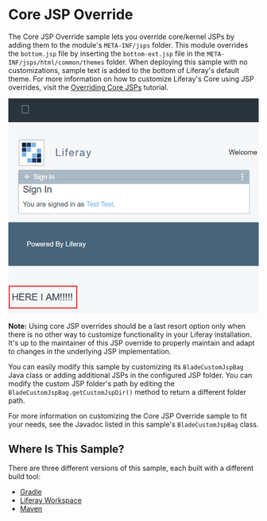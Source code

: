 # Core JSP Override [](id=core-jsp-hook)

The Core JSP Override sample lets you override core/kernel JSPs by adding them
to the module's `META-INF/jsps` folder. This module overrides the `bottom.jsp`
file by inserting the `bottom-ext.jsp` file in the
`META-INF/jsps/html/common/themes` folder. When deploying this sample with no
customizations, sample text is added to the bottom of Liferay's default theme.
For more information on how to customize Liferay's Core using JSP overrides,
visit the
[Overriding Core JSPs](/develop/tutorials/-/knowledge_base/7-0/overriding-core-jsps)
tutorial.

![Figure 1: Deploying a core JSP override overrides core functionality, like @product@'s default theme.](../../../images/blade-core-jsp-hook.png)

**Note:** Using core JSP overrides should be a last resort option only when
there is no other way to customize functionality in your Liferay installation.
It's up to the maintainer of this JSP override to properly maintain and adapt to
changes in the underlying JSP implementation.

You can easily modify this sample by customizing its `BladeCustomJspBag` Java
class or adding additional JSPs in the configured JSP folder. You can modify the
custom JSP folder's path by editing the `BladeCustomJspBag.getCustomJspDir()`
method to return a different folder path.

For more information on customizing the Core JSP Override sample to fit your
needs, see the Javadoc listed in this sample's `BladeCustomJspBag` class.

## Where Is This Sample? [](id=where-is-this-sample)

There are three different versions of this sample, each built with a different
build tool:

- [Gradle](https://github.com/liferay/liferay-blade-samples/tree/master/gradle/overrides/core-jsp-override)
- [Liferay Workspace](https://github.com/liferay/liferay-blade-samples/tree/master/liferay-workspace/overrides/core-jsp-override)
- [Maven](https://github.com/liferay/liferay-blade-samples/tree/master/maven/overrides/core-jsp-override)
